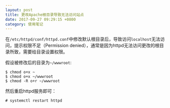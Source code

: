 ```yaml
---
layout: post
title: 更改Apache根目录导致无法访问站点
date: 2017-09-27 09:29:15 +0800
category: 使用笔记
---
```


在`/etc/httpd/conf/httpd.conf`中修改默认根目录后，导致访问`localhost`无法访问，提示权限不足（Permission denied），通常是因为httpd无法访问更改的根目录所致，需要给目录设置权限。

假设被修改后的目录为`~/wwwroot`:

```
$ chmod o+x ~
$ chmod o+x ~/wwwroot
$ chmod -R o+r ~/wwwroot
```

然后重启httpd服务即可：

```
# systemctl restart httpd
```